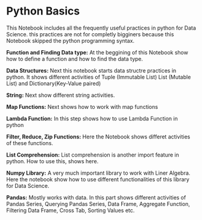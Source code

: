 # Python Basics
This Notebook includes all the frequently useful practices in python for Data Science. this practices are not for completly bigginers because this Notebook skipped the python programming syntax.

**Function and Finding Data type:** At the beggining of this Notebook show how to define a function and how to find the data type.

**Data Structures:** Next this notebook starts data structre practices in python. It shows different activities of Tuple (Immutable List) List (Mutable List) and Dictionary(Key-Value paired)

**String:** Next show different string activities.

**Map Functions:** Next shows how to work with map functions

**Lambda Function:** In this step shows how to use Lambda Function in python

**Filter, Reduce, Zip Functions:** Here the Notebook shows differet activities of these functions.

**List Comprehension:** List comprehension is another import feature in python. How to use this, shows here.

**Numpy Library:** A very much important library to work with Liner Algebra. Here the notebook show how to use different functionalities of this library for Data Science.

**Pandas:** Mostly works with data. In this part shows different activities of Pandas Series, Querying Pandas Series, Data Frame, Aggregate Function, Filtering Data Frame, Cross Tab, Sorting Values etc.
